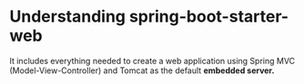 # Understanding spring-boot-starter-web

It includes everything needed to create a web application using Spring MVC (Model-View-Controller) and Tomcat as the default **embedded server.**
